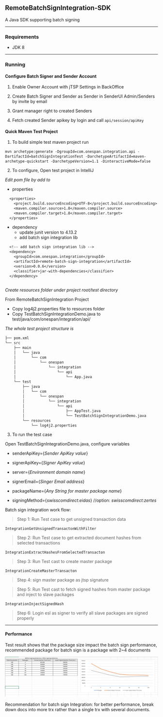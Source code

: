 ## RemoteBatchSignIntegration-SDK
A Java SDK supporting batch signing

---

### Requirements
* JDK 8
---
### Running

#### Configure Batch Signer and Sender Account
1. Enable Owner Account with jTSP Settings in BackOffice

2. Create Batch Signer and Sender as Sender in SenderUI Admin/Senders by invite by email

3. Grant manager right to created Senders

4. Fetch created Sender apikey by login and call ```api/session/apiKey```


#### Quick Maven Test Project
1. To build simple test maven project run

``` 
mvn archetype:generate -DgroupId=com.onespan.integration.api -DartifactId=batchSignIntegrationTest -DarchetypeArtifactId=maven-archetype-quickstart -DarchetypeVersion=1.1 -DinteractiveMode=false 
```

2. To configure, Open test project in IntelliJ

_Edit pom file by add to_

* properties
``` 
  <properties>
    <project.build.sourceEncoding>UTF-8</project.build.sourceEncoding>
    <maven.compiler.source>1.8</maven.compiler.source>
    <maven.compiler.target>1.8</maven.compiler.target>
  </properties>
```

* dependency
    * update junit version to 4.13.2
    * add batch sign integration lib
```
  <!-- add batch sign integration lib -->
  <dependency>
    <groupId>com.onespan.integration</groupId>
    <artifactId>remote-batch-sign-integration</artifactId>
    <version>0.0.6</version>
    <classifier>jar-with-dependencies</classifier>
  </dependency>
  
```

_Create resources folder under project root/test directory_

From RemoteBatchSignIntegration Project
* Copy log4j2.properties file to resources folder
* Copy TestBatchSignIntegrationDemo.java to test/java/com/onespan/integration/api/

_The whole test project structure is_
```
├── pom.xml
└── src
    ├── main
    │   └── java
    │       └── com
    │           └── onespan
    │               └── integration
    │                   └── api
    │                       └── App.java
    └── test
        ├── java
        │   └── com
        │       └── onespan
        │           └── integration
        │               └── api
        │                   ├── AppTest.java
        │                   └── TestBatchSignIntegrationDemo.java
        └── resources
            └── log4j2.properties
```

3. To run the test case

Open TestBatchSignIntegrationDemo.java, configure variables

* senderApiKey={_Sender ApiKey value_}
* signerApiKey={_Signer ApiKey value_}
* server={_Environment domain name_}

* signerEmail={_Singer Email address_}
* packageName={_Any String for master package name_}
* signingMethod={_swisscomdirect:eidas_} //option: _swisscomdirect:zertes_

Batch sign integration work flow:
> Step 1: Run Test case to get unsigned transaction data

    IntegrationGetUnsignedTransactonWithFilter

> Step 2: Run Test case to get extracted document hashes from selected transactions

    IntegrationExtractHashesFromSelectedTransacton

> Step 3: Run Test cast to create master package

    IntegrationCreateMasterTransacton

> Step 4: sign master package as jtsp signature

> Step 5: Run Test cast to fetch signed hashes from master package and inject to slave packages

    IntegrationInjectSignedHash

> Step 6: Login esl as signer to verify all slave packages are signed properly

---

#### Performance

Test result shows that the package size impact the batch sign performance, recommended package for batch sign is a package with 2~4 documents

![BatchSignIntegrationPerformance](src/main/resources/asserts/images/jTSP%20Performance%20benchmarking%20to%20assess%20batch%20signing.png)

Recommendation for batch sign Integration: for better performance, break down docs into more trx rather than a single trx with several documents.


